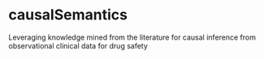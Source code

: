 # causalSemantics
Leveraging knowledge mined from the literature for causal inference from observational clinical data for drug safety
